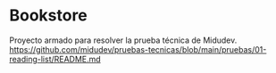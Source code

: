 # Bookstore

Proyecto armado para resolver la prueba técnica de Midudev.
https://github.com/midudev/pruebas-tecnicas/blob/main/pruebas/01-reading-list/README.md
